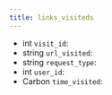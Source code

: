 ```yaml
---
title: links_visiteds  
---
```


- <span class="type">int</span>  <span class="v-identifier">`visit_id`</span>:
- <span class="type">string</span>  <span class="v-identifier">`url_visited`</span>:
- <span class="type">string</span>  <span class="v-identifier">`request_type`</span>:
- <span class="type">int</span>  <span class="v-identifier">`user_id`</span>:
- <span class="type">Carbon</span>  <span class="v-identifier">`time_visited`</span>:
